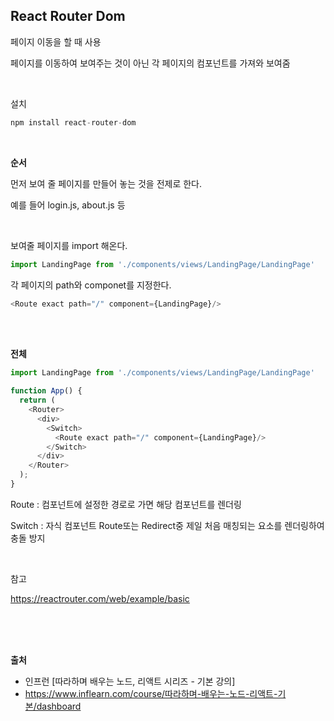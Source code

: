 ## React Router Dom

페이지 이동을 할 때 사용

페이지를 이동하여 보여주는 것이 아닌 각 페이지의 컴포넌트를 가져와 보여줌

<br>

설치
```js
npm install react-router-dom
```
<br>

__순서__

먼저 보여 줄 페이지를 만들어 놓는 것을 전제로 한다.

예를 들어 login.js, about.js 등

<br>

보여줄 페이지를 import 해온다.
```js
import LandingPage from './components/views/LandingPage/LandingPage'
```

각 페이지의 path와 componet를 지정한다.
```js
<Route exact path="/" component={LandingPage}/>
```

<br>
<br>

__전체__

```js
import LandingPage from './components/views/LandingPage/LandingPage'

function App() {
  return (
    <Router>
      <div>
        <Switch>
          <Route exact path="/" component={LandingPage}/>
        </Switch>
      </div>
    </Router>
  );
}

```
Route : 컴포넌트에 설정한 경로로 가면 해당 컴포넌트를 렌더링

Switch : 자식 컴포넌트 Route또는 Redirect중 제일 처음 매칭되는 요소를 렌더링하여 충돌 방지

<br>

참고 

https://reactrouter.com/web/example/basic


<br>
<br>
<br>

__출처__

* 인프런 [따라하며 배우는 노드, 리액트 시리즈 - 기본 강의]
* https://www.inflearn.com/course/따라하며-배우는-노드-리액트-기본/dashboard